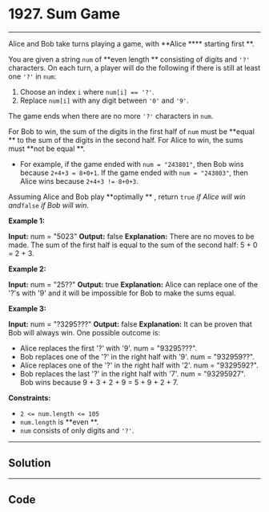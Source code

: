 # 1927. Sum Game

---

Alice and Bob take turns playing a game, with **Alice ****  starting first **.

You are given a string `num` of **even length ** consisting of digits and `'?'` characters. On each turn, a player will do the following if there is still at least one `'?'` in `num`:

  1. Choose an index `i` where `num[i] == '?'`.
  2. Replace `num[i]` with any digit between `'0'` and `'9'`.



The game ends when there are no more `'?'` characters in `num`.

For Bob to win, the sum of the digits in the first half of `num` must be **equal ** to the sum of the digits in the second half. For Alice to win, the sums must **not be equal **.

  * For example, if the game ended with `num = "243801"`, then Bob wins because `2+4+3 = 8+0+1`. If the game ended with `num = "243803"`, then Alice wins because `2+4+3 != 8+0+3`.



Assuming Alice and Bob play **optimally ** , return `true` _if Alice will win and_`false` _if Bob will win_.

 

**Example 1:**


**Input:** num = "5023"
**Output:** false
**Explanation:** There are no moves to be made.
The sum of the first half is equal to the sum of the second half: 5 + 0 = 2 + 3.


**Example 2:**


**Input:** num = "25??"
**Output:** true
**Explanation:** Alice can replace one of the '?'s with '9' and it will be impossible for Bob to make the sums equal.


**Example 3:**


**Input:** num = "?3295???"
**Output:** false
**Explanation:** It can be proven that Bob will always win. One possible outcome is:
- Alice replaces the first '?' with '9'. num = "93295???".
- Bob replaces one of the '?' in the right half with '9'. num = "932959??".
- Alice replaces one of the '?' in the right half with '2'. num = "9329592?".
- Bob replaces the last '?' in the right half with '7'. num = "93295927".
Bob wins because 9 + 3 + 2 + 9 = 5 + 9 + 2 + 7.


 

**Constraints:**

  * `2 <= num.length <= 105`
  * `num.length` is **even **.
  * `num` consists of only digits and `'?'`.

---

## Solution



---

## Code
```python


```